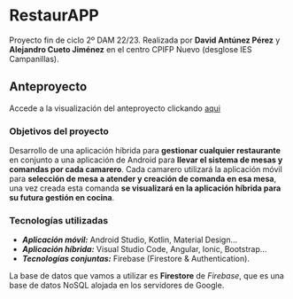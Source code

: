 # RestaurAPP
Proyecto fin de ciclo 2º DAM 22/23. Realizada por **David Antúnez Pérez** y **Alejandro Cueto Jiménez** en el centro CPIFP Nuevo (desglose IES Campanillas). 

## Anteproyecto
Accede a la visualización del anteproyecto clickando [aqui](https://www.figma.com/file/IIVMRnLciNdoQQMvuoZ7WZ/RESTAURAPP?node-id=0%3A1&t=nI2fP7qeKqmjAEt1-1)

### Objetivos del proyecto
Desarrollo de una aplicación híbrida para **gestionar cualquier restaurante** en conjunto a una aplicación de Android para **llevar el sistema de mesas y comandas por cada camarero**. Cada camarero utilizará la aplicación móvil para **selección de mesa a atender y creación de comanda en esa mesa**, una vez creada esta comanda **se visualizará en la aplicación híbrida para su futura gestión en cocina**. 

### Tecnologías utilizadas
- ***Aplicación móvil:*** Android Studio, Kotlin, Material Design...
- ***Aplicación híbrida:*** Visual Studio Code, Angular, Ionic, Bootstrap...
- ***Tecnologías conjuntas:*** Firebase (Firestore & Authentication).

La base de datos que vamos a utilizar es **Firestore** de *Firebase*, que es una base de datos NoSQL alojada en los servidores de Google.
